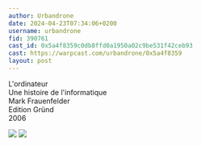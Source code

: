 ```yaml
---
author: Urbandrone 
date: 2024-04-23T07:34:06+0200
username: urbandrone
fid: 390761
cast_id: 0x5a4f8359c0db8ffd0a1950a02c9be531f42ceb93
cast: https://warpcast.com/urbandrone/0x5a4f8359
layout: post
---
```

L'ordinateur   
Une histoire de l'informatique   
Mark Frauenfelder   
Edition Gründ  
2006  

![](https://imagedelivery.net/BXluQx4ige9GuW0Ia56BHw/4fb4f695-9ec4-4866-104a-781e3d5b4f00/original)
![](https://imagedelivery.net/BXluQx4ige9GuW0Ia56BHw/51f54801-0753-4532-d636-110035f2d700/original)